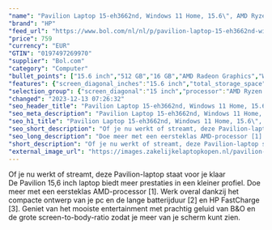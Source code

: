 ```yaml
---
"name": "Pavilion Laptop 15-eh3662nd, Windows 11 Home, 15.6\", AMD Ryzen™ 5, 16GB RAM, 512GB SSD, FHD, Fog Blue"
"brand": "HP"
"feed_url": "https://www.bol.com/nl/nl/p/pavilion-laptop-15-eh3662nd-windows-11-home-15-6-amd-ryzen-5-16gb-ram-512gb-ssd-fhd-fog-blue/9300000158488372"
"price": 759
"currency": "EUR"
"GTIN": "0197497269970"
"supplier": "Bol.com"
"category": "Computer"
"bullet_points": ["15.6 inch","512 GB","16 GB","AMD Radeon Graphics","Windows"]
"features": {"screen_diagonal_inches":"15.6 inch","total_storage_space":"512 GB","memory_size":"16 GB","graphics_card":"AMD Radeon Graphics","operating_system":"Windows"}
"selection_group": {"screen_diagonal":"15 inch","processor":"AMD Ryzen 5","changed_price_past_3_days":false,"product_family":"Pavilion"}
"changed": "2023-12-13 07:26:32"
"seo_header_title": "Pavilion Laptop 15-eh3662nd, Windows 11 Home, 15.6\", AMD Ryzen™ 5, 16GB RAM, 512GB SSD, FHD, Fog Blue"
"seo_meta_description": "Pavilion Laptop 15-eh3662nd, Windows 11 Home, 15.6\", AMD Ryzen™ 5, 16GB RAM, 512GB SSD, FHD, Fog Blue"
"seo_h1_title": "Pavilion Laptop 15-eh3662nd, Windows 11 Home, 15.6\", AMD Ryzen™ 5, 16GB RAM, 512GB SSD, FHD, Fog Blue"
"seo_short_description": "Of je nu werkt of streamt, deze Pavilion-laptop staat voor je klaar <br />De Pavilion 15,6 inch laptop biedt meer prestaties in een kleiner profiel."
"seo_long_description": "Doe meer met een eersteklas AMD-processor [1]. Werk overal dankzij het compacte ontwerp van je pc en de lange batterijduur [2] en HP FastCharge [3]. Geniet van het mooiste entertainment met prachtig geluid van B&O en de grote screen-to-body-ratio zodat je meer van je scherm kunt zien."
"short_description": "Of je nu werkt of streamt, deze Pavilion-laptop staat voor je klaar De Pavilion 15,6 inch laptop biedt meer prestaties in een kleiner profiel. Doe meer met een eersteklas AMD-processor [1]. Werk overal dankzij het compacte ontwerp van je pc en de lange batterijduur [2] en HP FastCharge [3]. Geniet van het mooiste entertainment met prachtig geluid van B&O en de grote screen-to-body-ratio zodat je meer van je scherm kunt zien."
"external_image_url": "https://images.zakelijkelaptopkopen.nl/pavilion-laptop-15-eh3662nd-windows-11-home-15-6-amd-ryzen-5-16gb-ram-512gb-ssd-fhd-fog-blue.webp"
---
```


Of je nu werkt of streamt, deze Pavilion-laptop staat voor je klaar <br />De Pavilion 15,6 inch laptop biedt meer prestaties in een kleiner profiel. Doe meer met een eersteklas AMD-processor [1]. Werk overal dankzij het compacte ontwerp van je pc en de lange batterijduur [2] en HP FastCharge [3]. Geniet van het mooiste entertainment met prachtig geluid van B&O en de grote screen-to-body-ratio zodat je meer van je scherm kunt zien.